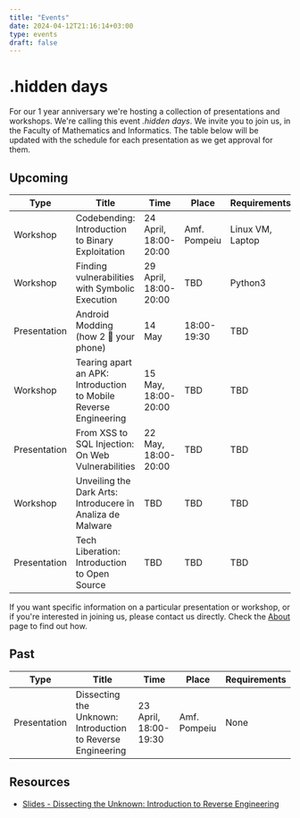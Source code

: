 ```yaml
---
title: "Events"
date: 2024-04-12T21:16:14+03:00
type: events
draft: false
---
```


# .hidden days

For our 1 year anniversary we're hosting a collection of presentations and workshops. We're calling this event *.hidden days*. We invite you to join us, in the Faculty of Mathematics and Informatics. The table below will be updated with the schedule for each presentation as we get approval for them.

## Upcoming

| Type | Title | Time | Place | Requirements |
|------|-------|------|-------|--------------|
| Workshop | Codebending: Introduction to Binary Exploitation | 24 April, 18:00-20:00 | Amf. Pompeiu | Linux VM, Laptop |
| Workshop | Finding vulnerabilities with Symbolic Execution | 29 April, 18:00-20:00 | TBD | Python3 |
| Presentation | Android Modding (how 2 🧱 your phone) | 14 May | 18:00-19:30 | TBD |
| Workshop | Tearing apart an APK: Introduction to Mobile Reverse Engineering | 15 May, 18:00-20:00 | TBD | TBD |
| Presentation | From XSS to SQL Injection: On Web Vulnerabilities | 22 May, 18:00-20:00 | TBD | TBD |
| Workshop | Unveiling the Dark Arts: Introducere în Analiza de Malware | TBD | TBD | TBD |
| Presentation | Tech Liberation: Introduction to Open Source | TBD | TBD | TBD |

If you want specific information on a particular presentation or workshop, or if you're interested in joining us, please contact us directly. Check the [About](/about) page to find out how.

## Past
| Type | Title | Time | Place | Requirements |
|------|-------|------|-------|--------------|
| Presentation | Dissecting the Unknown: Introduction to Reverse Engineering | 23 April, 18:00-19:30 | Amf. Pompeiu | None |



## Resources

* [Slides - Dissecting the Unknown: Introduction to Reverse Engineering](https://docs.google.com/presentation/d/1__mQ4fDVBDJshSXbMCwh6L5ACbZPffFDWExjdsCUhT4/edit?usp=sharing)
